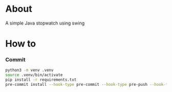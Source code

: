 # About

A simple Java stopwatch using swing

# How to

### Commit

```bash
python3 -m venv .venv
source .venv/bin/activate
pip install -r requirements.txt
pre-commit install --hook-type pre-commit --hook-type pre-push --hook-type commit-msg
```
